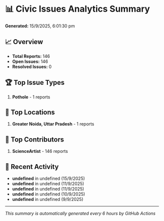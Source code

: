# 📊 Civic Issues Analytics Summary

**Generated:** 15/9/2025, 6:01:30 pm

## 📈 Overview
- **Total Reports:** 146
- **Open Issues:** 146
- **Resolved Issues:** 0

## 🏆 Top Issue Types
1. **Pothole** - 1 reports

## 📍 Top Locations
1. **Greater Noida, Uttar Pradesh** - 1 reports

## 👥 Top Contributors
1. **ScienceArtist** - 146 reports

## 📅 Recent Activity
- **undefined** in undefined (15/9/2025)
- **undefined** in undefined (11/9/2025)
- **undefined** in undefined (11/9/2025)
- **undefined** in undefined (10/9/2025)
- **undefined** in undefined (9/9/2025)

---
*This summary is automatically generated every 6 hours by GitHub Actions*
